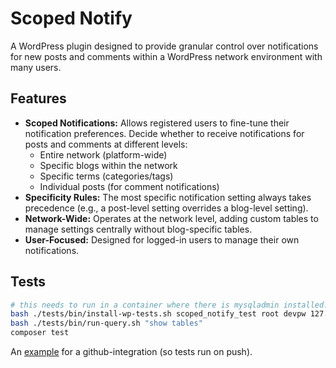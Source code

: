 # Scoped Notify

A WordPress plugin designed to provide granular control over notifications for new posts and comments within a WordPress network environment with many users.

## Features

*   **Scoped Notifications:** Allows registered users to fine-tune their notification preferences. Decide whether to receive notifications for posts and comments at different levels:
    *   Entire network (platform-wide)
    *   Specific blogs within the network
    *   Specific terms (categories/tags)
    *   Individual posts (for comment notifications)
*   **Specificity Rules:** The most specific notification setting always takes precedence (e.g., a post-level setting overrides a blog-level setting).
*   **Network-Wide:** Operates at the network level, adding custom tables to manage settings centrally without blog-specific tables.
*   **User-Focused:** Designed for logged-in users to manage their own notifications.


## Tests

```bash
# this needs to run in a container where there is mysqladmin installed.
bash ./tests/bin/install-wp-tests.sh scoped_notify_test root devpw 127.0.0.1 latest
bash ./tests/bin/run-query.sh "show tables"
composer test

```

An [example](https://github.com/ProgressPlanner/fewer-tags/blob/develop/.github/workflows/phpunit.yml) for a github-integration (so tests run on push).
